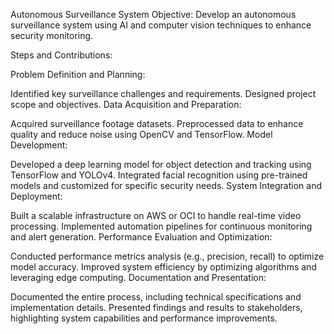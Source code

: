 Autonomous Surveillance System
Objective: Develop an autonomous surveillance system using AI and computer vision techniques to enhance security monitoring.

Steps and Contributions:

Problem Definition and Planning:

Identified key surveillance challenges and requirements.
Designed project scope and objectives.
Data Acquisition and Preparation:

Acquired surveillance footage datasets.
Preprocessed data to enhance quality and reduce noise using OpenCV and TensorFlow.
Model Development:

Developed a deep learning model for object detection and tracking using TensorFlow and YOLOv4.
Integrated facial recognition using pre-trained models and customized for specific security needs.
System Integration and Deployment:

Built a scalable infrastructure on AWS or OCI to handle real-time video processing.
Implemented automation pipelines for continuous monitoring and alert generation.
Performance Evaluation and Optimization:

Conducted performance metrics analysis (e.g., precision, recall) to optimize model accuracy.
Improved system efficiency by optimizing algorithms and leveraging edge computing.
Documentation and Presentation:

Documented the entire process, including technical specifications and implementation details.
Presented findings and results to stakeholders, highlighting system capabilities and performance improvements.
